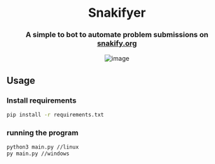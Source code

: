 
<div align="center">

# Snakifyer

### A simple to bot to automate problem submissions on [snakify.org](https://snakify.org/)

![image](https://ik.imagekit.io/gyzvlawdz/Projects/snakify/Add_a_heading_8qZu46hrQ.png)

</div>

## Usage

### Install requirements
```bash
pip install -r requirements.txt
```
### running the program
```BASH
python3 main.py //linux
py main.py //windows
```
